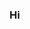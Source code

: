 ### Hi 

<!--
Чтобы запустить этот скрипт в командной строке, нужно написать:
$ ./task1.sh
<input_dir>
<output_dir>

-->
